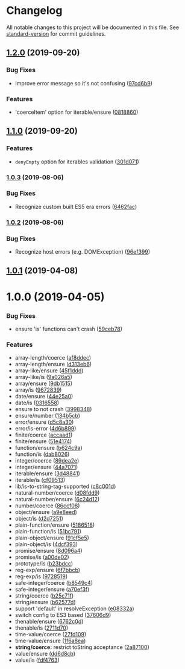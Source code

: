 <h1 id="changelog">Changelog</h1>

<p>All notable changes to this project will be documented in this file. See <a href="https://github.com/conventional-changelog/standard-version">standard-version</a> for commit guidelines.</p>

<h2 id="1.2.0-2019-09-20"><a href="https://github.com/medikoo/type/compare/v1.1.0...v1.2.0">1.2.0</a> (2019-09-20)</h2>

<h3 id="bug-fixes">Bug Fixes</h3>

<ul>
<li>Improve error message so it's not confusing (<a href="https://github.com/medikoo/type/commit/97cd6b9">97cd6b9</a>)</li>
</ul>

<h3 id="features">Features</h3>

<ul>
<li>'coerceItem' option for iterable/ensure (<a href="https://github.com/medikoo/type/commit/0818860">0818860</a>)</li>
</ul>

<h2 id="1.1.0-2019-09-20"><a href="https://github.com/medikoo/type/compare/v1.0.3...v1.1.0">1.1.0</a> (2019-09-20)</h2>

<h3 id="features">Features</h3>

<ul>
<li><code>denyEmpty</code> option for iterables validation (<a href="https://github.com/medikoo/type/commit/301d071">301d071</a>)</li>
</ul>

<h3 id="1.0.3-2019-08-06"><a href="https://github.com/medikoo/type/compare/v1.0.2...v1.0.3">1.0.3</a> (2019-08-06)</h3>

<h3 id="bug-fixes">Bug Fixes</h3>

<ul>
<li>Recognize custom built ES5 era errors (<a href="https://github.com/medikoo/type/commit/6462fac">6462fac</a>)</li>
</ul>

<h3 id="1.0.2-2019-08-06"><a href="https://github.com/medikoo/type/compare/v1.0.1...v1.0.2">1.0.2</a> (2019-08-06)</h3>

<h3 id="bug-fixes">Bug Fixes</h3>

<ul>
<li>Recognize host errors (e.g. DOMException) (<a href="https://github.com/medikoo/type/commit/96ef399">96ef399</a>)</li>
</ul>

<h2 id="1.0.1-2019-04-08"><a href="https://github.com/medikoo/type/compare/v1.0.0...v1.0.1">1.0.1</a> (2019-04-08)</h2>

<h1 id="1.0.0-2019-04-05">1.0.0 (2019-04-05)</h1>

<h3 id="bug-fixes">Bug Fixes</h3>

<ul>
<li>ensure 'is' functions can't crash (<a href="https://github.com/medikoo/type/commit/59ceb78">59ceb78</a>)</li>
</ul>

<h3 id="features">Features</h3>

<ul>
<li>array-length/coerce (<a href="https://github.com/medikoo/type/commit/af8ddec">af8ddec</a>)</li>
<li>array-length/ensure (<a href="https://github.com/medikoo/type/commit/d313eb6">d313eb6</a>)</li>
<li>array-like/ensure (<a href="https://github.com/medikoo/type/commit/45f1ddd">45f1ddd</a>)</li>
<li>array-like/is (<a href="https://github.com/medikoo/type/commit/9a026a5">9a026a5</a>)</li>
<li>array/ensure (<a href="https://github.com/medikoo/type/commit/9db1515">9db1515</a>)</li>
<li>array/is (<a href="https://github.com/medikoo/type/commit/9672839">9672839</a>)</li>
<li>date/ensure (<a href="https://github.com/medikoo/type/commit/44e25a0">44e25a0</a>)</li>
<li>date/is (<a href="https://github.com/medikoo/type/commit/0316558">0316558</a>)</li>
<li>ensure to not crash (<a href="https://github.com/medikoo/type/commit/3998348">3998348</a>)</li>
<li>ensure/number (<a href="https://github.com/medikoo/type/commit/134b5cb">134b5cb</a>)</li>
<li>error/ensure (<a href="https://github.com/medikoo/type/commit/d5c8a30">d5c8a30</a>)</li>
<li>error/is-error (<a href="https://github.com/medikoo/type/commit/4d6b899">4d6b899</a>)</li>
<li>finite/coerce (<a href="https://github.com/medikoo/type/commit/accaad1">accaad1</a>)</li>
<li>finite/ensure (<a href="https://github.com/medikoo/type/commit/51e4174">51e4174</a>)</li>
<li>function/ensure (<a href="https://github.com/medikoo/type/commit/b624c9a">b624c9a</a>)</li>
<li>function/is (<a href="https://github.com/medikoo/type/commit/dab8026">dab8026</a>)</li>
<li>integer/coerce (<a href="https://github.com/medikoo/type/commit/89dea2e">89dea2e</a>)</li>
<li>integer/ensure (<a href="https://github.com/medikoo/type/commit/44a7071">44a7071</a>)</li>
<li>iterable/ensure (<a href="https://github.com/medikoo/type/commit/3d48841">3d48841</a>)</li>
<li>iterable/is (<a href="https://github.com/medikoo/type/commit/cf09513">cf09513</a>)</li>
<li>lib/is-to-string-tag-supported (<a href="https://github.com/medikoo/type/commit/c8c001d">c8c001d</a>)</li>
<li>natural-number/coerce (<a href="https://github.com/medikoo/type/commit/d08fdd9">d08fdd9</a>)</li>
<li>natural-number/ensure (<a href="https://github.com/medikoo/type/commit/6c24d12">6c24d12</a>)</li>
<li>number/coerce (<a href="https://github.com/medikoo/type/commit/86ccf08">86ccf08</a>)</li>
<li>object/ensure (<a href="https://github.com/medikoo/type/commit/a9e8eed">a9e8eed</a>)</li>
<li>object/is (<a href="https://github.com/medikoo/type/commit/d2d7251">d2d7251</a>)</li>
<li>plain-function/ensure (<a href="https://github.com/medikoo/type/commit/5186518">5186518</a>)</li>
<li>plain-function/is (<a href="https://github.com/medikoo/type/commit/51bc791">51bc791</a>)</li>
<li>plain-object/ensure (<a href="https://github.com/medikoo/type/commit/91cf5e5">91cf5e5</a>)</li>
<li>plain-object/is (<a href="https://github.com/medikoo/type/commit/4dcf393">4dcf393</a>)</li>
<li>promise/ensure (<a href="https://github.com/medikoo/type/commit/8d096a4">8d096a4</a>)</li>
<li>promise/is (<a href="https://github.com/medikoo/type/commit/a00de02">a00de02</a>)</li>
<li>prototype/is (<a href="https://github.com/medikoo/type/commit/b23bdcc">b23bdcc</a>)</li>
<li>reg-exp/ensure (<a href="https://github.com/medikoo/type/commit/6f7bbcb">6f7bbcb</a>)</li>
<li>reg-exp/is (<a href="https://github.com/medikoo/type/commit/9728519">9728519</a>)</li>
<li>safe-integer/coerce (<a href="https://github.com/medikoo/type/commit/b8549c4">b8549c4</a>)</li>
<li>safe-integer/ensure (<a href="https://github.com/medikoo/type/commit/a70ef3f">a70ef3f</a>)</li>
<li>string/coerce (<a href="https://github.com/medikoo/type/commit/b25c71f">b25c71f</a>)</li>
<li>string/ensure (<a href="https://github.com/medikoo/type/commit/b62577d">b62577d</a>)</li>
<li>support 'default' in resolveException (<a href="https://github.com/medikoo/type/commit/e08332a">e08332a</a>)</li>
<li>switch config to ES3 based (<a href="https://github.com/medikoo/type/commit/37606d9">37606d9</a>)</li>
<li>thenable/ensure (<a href="https://github.com/medikoo/type/commit/6762c0d">6762c0d</a>)</li>
<li>thenable/is (<a href="https://github.com/medikoo/type/commit/2711d70">2711d70</a>)</li>
<li>time-value/coerce (<a href="https://github.com/medikoo/type/commit/27fd109">27fd109</a>)</li>
<li>time-value/ensure (<a href="https://github.com/medikoo/type/commit/1f6a8ea">1f6a8ea</a>)</li>
<li><strong>string/coerce:</strong> restrict toString acceptance (<a href="https://github.com/medikoo/type/commit/2a87100">2a87100</a>)</li>
<li>value/ensure (<a href="https://github.com/medikoo/type/commit/dd6d8cb">dd6d8cb</a>)</li>
<li>value/is (<a href="https://github.com/medikoo/type/commit/fdf4763">fdf4763</a>)</li>
</ul>
